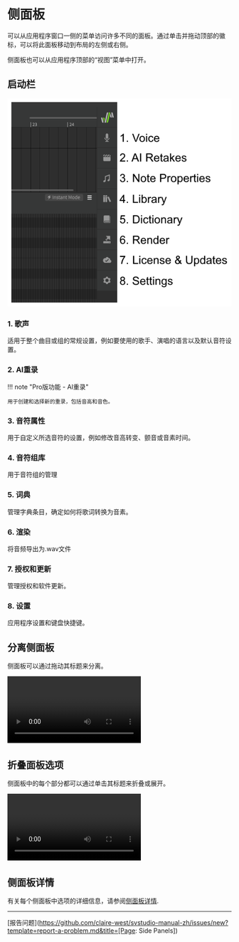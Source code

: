 # 侧面板

可以从应用程序窗口一侧的菜单访问许多不同的面板。通过单击并拖动顶部的徽标，可以将此面板移动到布局的左侧或右侧。

侧面板也可以从应用程序顶部的“视图”菜单中打开。

## 启动栏

![侧面板启动图标](../img/workspace/side-panel.png)

### 1. 歌声
适用于整个曲目或组的常规设置，例如要使用的歌手、演唱的语言以及默认音符设置。

### 2. AI重录

!!! note "Pro版功能 - AI重录"

    用于创建和选择新的重录，包括音高和音色。

### 3. 音符属性
用于自定义所选音符的设置，例如修改音高转变、颤音或音素时间。

### 4. 音符组库
用于音符组的管理

### 5. 词典
管理字典条目，确定如何将歌词转换为音素。

### 6. 渲染
将音频导出为.wav文件

### 7. 授权和更新
管理授权和软件更新。

### 8. 设置
应用程序设置和键盘快捷键。

## 分离侧面板

侧面板可以通过拖动其标题来分离。

![type:video](../img/workspace/side-panel-detach.mp4)

## 折叠面板选项

侧面板中的每个部分都可以通过单击其标题来折叠或展开。

![type:video](../img/workspace/side-panel-section-collapse.mp4)

## 侧面板详情

有关每个侧面板中选项的详细信息，请参阅[侧面板详情](../advanced/side-panels.md).

---

[报告问题](https://github.com/claire-west/svstudio-manual-zh/issues/new?template=report-a-problem.md&title=[Page: Side Panels])